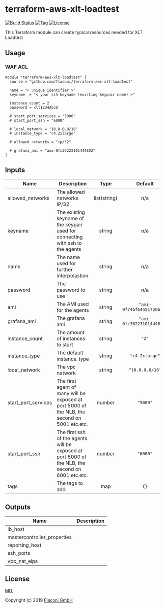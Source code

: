 # terraform-aws-xlt-loadtest


[![Build Status](https://travis-ci.com/Flaconi/terraform-aws-xlt-loadtest.svg?branch=master)](https://travis-ci.com/Flaconi/terraform-aws-xlt-loadtest)
[![Tag](https://img.shields.io/github/tag/Flaconi/terraform-aws-xlt-loadtest.svg)](https://github.com/Flaconi/terraform-aws-xlt-loadtest/releases)
[![License](https://img.shields.io/badge/license-MIT-blue.svg)](https://opensource.org/licenses/MIT)


This Terraform module can create typical resources needed for XLT Loadtest

## Usage

### WAF ACL

```hcl
module "terraform-aws-xlt-loadtest" {
  source = "github.com/flaconi/terraform-aws-xlt-loadtest"

  name = "< unique identifier >"
  keyname  = "< your ssh keyname (existing keypair name) >"

  instance_count = 2
  password = xlt1234AbcD

  # start_port_services = "5000"
  # start_port_ssh = "6000"

  # local_network = "10.0.0.0/16"
  # instance_type = "c4.2xlarge"

  # allowed_networks = "ip/32"

  # grafana_ami = "ami-0fc36223101444802"
}

```

<!-- BEGINNING OF PRE-COMMIT-TERRAFORM DOCS HOOK -->
## Inputs

| Name | Description | Type | Default | Required |
|------|-------------|:----:|:-----:|:-----:|
| allowed\_networks | The allowed networks IP/32 | list(string) | n/a | yes |
| keyname | The existing keyname of the keypair used for connecting with ssh to the agents | string | n/a | yes |
| name | The name used for further interpolastion | string | n/a | yes |
| password | The password to use | string | n/a | yes |
| ami | The AMI used for the agents | string | `"ami-0f74bf64551726b45"` | no |
| grafana\_ami | The grafana ami | string | `"ami-0fc36223101444802"` | no |
| instance\_count | The amount of instances to start | string | `"2"` | no |
| instance\_type | The default instance_type | string | `"c4.2xlarge"` | no |
| local\_network | The vpc network | string | `"10.0.0.0/16"` | no |
| start\_port\_services | The first agent of many will be exposed at port 5000 of the NLB, the second on 5001 etc.etc. | number | `"5000"` | no |
| start\_port\_ssh | The first ssh of the agents will be exposed at port 6000 of the NLB, the second on 6001 etc.etc. | number | `"6000"` | no |
| tags | The tags to add | map | `{}` | no |

## Outputs

| Name | Description |
|------|-------------|
| lb\_host |  |
| mastercontroller\_properties |  |
| reporting\_host |  |
| ssh\_ports |  |
| vpc\_nat\_eips |  |

<!-- END OF PRE-COMMIT-TERRAFORM DOCS HOOK -->


## License

[MIT](LICENSE)

Copyright (c) 2019 [Flaconi GmbH](https://github.com/Flaconi)
